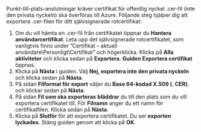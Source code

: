 Punkt-till-plats-anslutningar kräver certifikat för offentlig nyckel .cer-fil (inte den privata nyckeln) ska överföras till Azure. Följande steg hjälper dig att exportera .cer-filen för ditt självsignerade rotcertifikat:

1. Om du vill hämta en .cer-fil från certifikatet öppnar du **Hantera användarcertifikat**. Leta upp det självsignerade rotcertifikatet, som vanligtvis finns under ”Certifikat – aktuell användare\Personligt\Certifikat” och högerklicka. Klicka på **Alla aktiviteter** och klicka sedan på **Exportera**. **Guiden Exportera certifikat** öppnas.
2. Klicka på **Nästa** i guiden. Välj **Nej, exportera inte den privata nyckeln** och klicka sedan på **Nästa**.
3. På sidan **Filformat för export** väljer du **Base 64-kodad X.509 (. CER).** och klickar sedan på **Nästa**. 
4. På sidan **Fil som ska exporteras** **bläddrar** du till den plats som du vill exportera certifikatet till. För **Filnamn** anger du ett namn för certifikatfilen. Klicka sedan på **Nästa**.
5. Klicka på **Slutför** för att exportera certifikatet. Du ser **exporten lyckades**. Stäng guiden genom att klicka på **OK**.